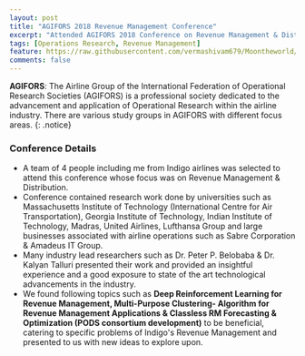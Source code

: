 ```yaml
---
layout: post
title: "AGIFORS 2018 Revenue Management Conference"
excerpt: "Attended AGIFORS 2018 Conference on Revenue Management & Distribution in Hong Kong."
tags: [Operations Research, Revenue Management]
feature: https://raw.githubusercontent.com/vermashivam679/Moontheworld/master/assets/img/Conference1.jpg
comments: false
---
```


**AGIFORS**: The Airline Group of the International Federation of Operational Research Societies (AGIFORS) is a professional society dedicated to the advancement and application of Operational Research within the airline industry. There are various study groups in AGIFORS with different focus areas. 
{: .notice}

### Conference Details  
- A team of 4 people including me from Indigo airlines was selected to attend this conference whose focus was on Revenue Management & Distribution. 
- Conference contained research work done by universities such as Massachusetts Institute of Technology (International Centre for Air Transportation), Georgia Institute of Technology, Indian Institute of Technology, Madras, United Airlines, Lufthansa Group and large businesses associated with airline operations such as Sabre Corporation & Amadeus IT Group. 
- Many industry lead researchers such as Dr. Peter P. Belobaba & Dr. Kalyan Talluri presented their work and provided an insightful experience and a good exposure to state of the art technological advancements in the industry.
- We found following topics such as **Deep Reinforcement Learning for Revenue Management, Multi-Purpose Clustering- Algorithm for Revenue Management Applications & Classless RM Forecasting & Optimization (PODS consortium development)** to be beneficial, catering to specific problems of Indigo's Revenue Management and presented to us with new ideas to explore upon.


